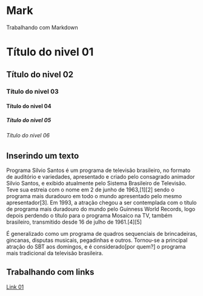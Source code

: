 # Mark
Trabalhando com Markdown 

# Título do nivel 01 
## Título do nivel 02
### Título do nivel 03
#### Título do nivel 04
##### Título do nivel 05
###### Título do nivel 06

## Inserindo um texto
Programa Silvio Santos é um programa de televisão brasileiro, no formato de auditório e variedades, apresentado e criado pelo consagrado animador Silvio Santos, e exibido atualmente pelo Sistema Brasileiro de Televisão. Teve sua estreia com o nome em 2 de junho de 1963,[1][2] sendo o programa mais duradouro em todo o mundo apresentado pelo mesmo apresentador[3]. Em 1993, a atração chegou a ser contemplada com o título de programa mais duradouro do mundo pelo Guinness World Records, logo depois perdendo o título para o programa Mosaico na TV, também brasileiro, transmitido desde 16 de julho de 1961.[4][5]

É generalizado como um programa de quadros sequenciais de brincadeiras, gincanas, disputas musicais, pegadinhas e outros. Tornou-se a principal atração do SBT aos domingos, e é considerado[por quem?] o programa mais tradicional da televisão brasileira.

## Trabalhando com links
[Link 01](http://www.google.com.br "Clique e acesse agora!")

